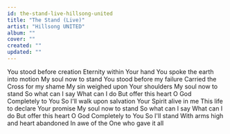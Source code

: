 ```yaml
---
id: the-stand-live-hillsong-united
title: "The Stand (Live)"
artist: "Hillsong UNITED"
album: ""
cover: ""
created: ""
updated: ""
---
```


You stood before creation
Eternity within Your hand
You spoke the earth into motion
My soul now to stand
You stood before my failure
Carried the Cross for my shame
My sin weighed upon Your shoulders
My soul now to stand
So what can I say
What can I do
But offer this heart O God
Completely to You
So I'll walk upon salvation
Your Spirit alive in me
This life to declare Your promise
My soul now to stand
So what can I say
What can I do
But offer this heart O God
Completely to You
So I'll stand
With arms high and heart abandoned
In awe of the One who gave it all
